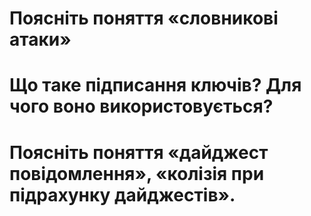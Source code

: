 # Поясніть поняття «словникові атаки»

# Що таке підписання ключів? Для чого воно використовується?

# Поясніть поняття «дайджест повідомлення», «колізія при підрахунку дайджестів».
